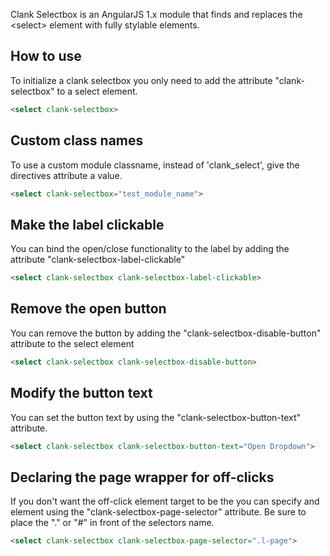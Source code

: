 Clank Selectbox is an AngularJS 1.x module that finds and replaces the &lt;select&gt; element with fully stylable elements.

## How to use
To initialize a clank selectbox you only need to add the attribute "clank-selectbox" to a select element.
```html
<select clank-selectbox>
```

## Custom class names
To use a custom module classname, instead of 'clank_select', give the directives attribute a value.
```html
<select clank-selectbox="test_module_name">
```

## Make the label clickable
You can bind the open/close functionality to the label by adding the attribute "clank-selectbox-label-clickable"
```html
<select clank-selectbox clank-selectbox-label-clickable>
```

## Remove the open button
You can remove the button by adding the "clank-selectbox-disable-button" attribute to the select element
```html
<select clank-selectbox clank-selectbox-disable-button>
```

## Modify the button text
You can set the button text by using the "clank-selectbox-button-text" attribute.
```html
<select clank-selectbox clank-selectbox-button-text="Open Dropdown">
```

## Declaring the page wrapper for off-clicks
If you don't want the off-click element target to be the <body> you can specify and element using the "clank-selectbox-page-selector" attribute. Be sure to place the "." or "#" in front of the selectors name.
```html
<select clank-selectbox clank-selectbox-page-selector=".l-page">
```
  
  